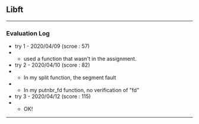 ## Libft
___

### Evaluation Log
- try 1 - 2020/04/09 (scroe : 57)
- - used a function that wasn't in the assignment.
- try 2 - 2020/04/10 (score : 82)
- - In my split function, the segment fault
- - In my putnbr_fd function, no verification of "fd"
- try 3 - 2020/04/12 (score : 115)
- - OK!
___
